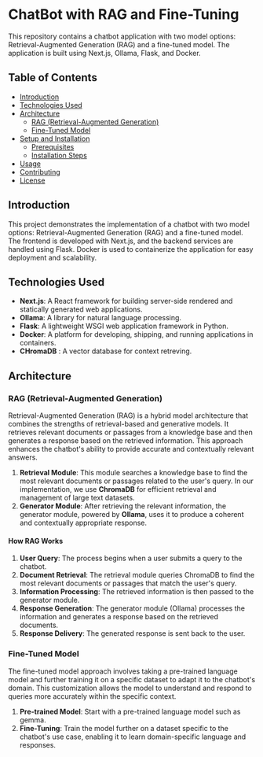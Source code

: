 # ChatBot with RAG and Fine-Tuning

This repository contains a chatbot application with two model options: Retrieval-Augmented Generation (RAG) and a fine-tuned model. The application is built using Next.js, Ollama, Flask, and Docker.

## Table of Contents

- [Introduction](#introduction)
- [Technologies Used](#technologies-used)
- [Architecture](#architecture)
  - [RAG (Retrieval-Augmented Generation)](#rag-retrieval-augmented-generation)
  - [Fine-Tuned Model](#fine-tuned-model)
- [Setup and Installation](#setup-and-installation)
  - [Prerequisites](#prerequisites)
  - [Installation Steps](#installation-steps)
- [Usage](#usage)
- [Contributing](#contributing)
- [License](#license)

## Introduction

This project demonstrates the implementation of a chatbot with two model options: Retrieval-Augmented Generation (RAG) and a fine-tuned model. The frontend is developed with Next.js, and the backend services are handled using Flask. Docker is used to containerize the application for easy deployment and scalability.

## Technologies Used

- **Next.js**: A React framework for building server-side rendered and statically generated web applications.
- **Ollama**: A library for natural language processing.
- **Flask**: A lightweight WSGI web application framework in Python.
- **Docker**: A platform for developing, shipping, and running applications in containers.
- **CHromaDB** : A vector database for context retreving.

## Architecture

### RAG (Retrieval-Augmented Generation)

Retrieval-Augmented Generation (RAG) is a hybrid model architecture that combines the strengths of retrieval-based and generative models. It retrieves relevant documents or passages from a knowledge base and then generates a response based on the retrieved information. This approach enhances the chatbot's ability to provide accurate and contextually relevant answers.

1. **Retrieval Module**: This module searches a knowledge base to find the most relevant documents or passages related to the user's query. In our implementation, we use **ChromaDB** for efficient retrieval and management of large text datasets.
2. **Generator Module**: After retrieving the relevant information, the generator module, powered by **Ollama**, uses it to produce a coherent and contextually appropriate response.

#### How RAG Works

1. **User Query**: The process begins when a user submits a query to the chatbot.
2. **Document Retrieval**: The retrieval module queries ChromaDB to find the most relevant documents or passages that match the user's query.
3. **Information Processing**: The retrieved information is then passed to the generator module.
4. **Response Generation**: The generator module (Ollama) processes the information and generates a response based on the retrieved documents.
5. **Response Delivery**: The generated response is sent back to the user.

### Fine-Tuned Model

The fine-tuned model approach involves taking a pre-trained language model and further training it on a specific dataset to adapt it to the chatbot's domain. This customization allows the model to understand and respond to queries more accurately within the specific context.

1. **Pre-trained Model**: Start with a pre-trained language model such as gemma.
2. **Fine-Tuning**: Train the model further on a dataset specific to the chatbot's use case, enabling it to learn domain-specific language and responses.

